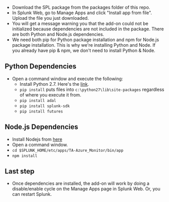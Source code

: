 * Download the SPL package from the packages folder of this repo.
* In Splunk Web, go to Manage Apps and click "Install app from file". Upload the file you just downloaded.
* You will get a message warning you that the add-on could not be initialized because dependencies are not included in the package. There are both Python and Node.js dependencies.
* We need both pip for Python package installation and npm for Node.js package installation. This is why we're installing Python and Node. If you already have pip & npm, we don't need to install Python & Node.

## Python Dependencies
* Open a command window and execute the following:
  * Install Python 2.7. Here's the [link](https://www.python.org/downloads/release/python-2712/).
  * `pip install` puts files into `c:\python27\lib\site-packages` regardless of where you execute it from.
  * `pip install adal` 
  * `pip install splunk-sdk` 
  * `pip install futures` 

## Node.js Dependencies
* Install Nodejs from [here](https://nodejs.org/en/download)  
* Open a command window.  
* `cd $SPLUNK_HOME/etc/apps/TA-Azure_Monitor/bin/app`
* `npm install`

## Last step
* Once dependencies are installed, the add-on will work by doing a disable/enable cycle on the Manage Apps page in Splunk Web. Or, you can restart Splunk.

